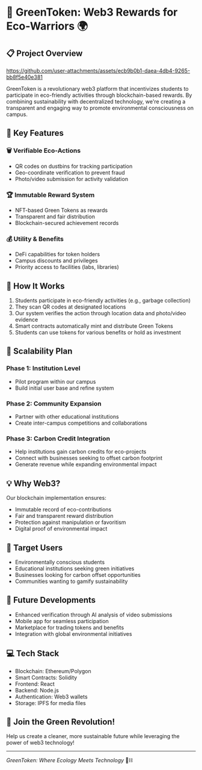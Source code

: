 # 🌱 GreenToken: Web3 Rewards for Eco-Warriors 🌍

## 📋 Project Overview

https://github.com/user-attachments/assets/ecb9b0b1-daea-4db4-9265-bb8f5e40e381



GreenToken is a revolutionary web3 platform that incentivizes students to participate in eco-friendly activities through blockchain-based rewards. By combining sustainability with decentralized technology, we're creating a transparent and engaging way to promote environmental consciousness on campus.

## 🔑 Key Features

### 🗑️ Verifiable Eco-Actions
- QR codes on dustbins for tracking participation
- Geo-coordinate verification to prevent fraud
- Photo/video submission for activity validation

### 🏆 Immutable Reward System
- NFT-based Green Tokens as rewards
- Transparent and fair distribution
- Blockchain-secured achievement records

### 💰 Utility & Benefits
- DeFi capabilities for token holders
- Campus discounts and privileges
- Priority access to facilities (labs, libraries)

## 🔄 How It Works

1. Students participate in eco-friendly activities (e.g., garbage collection)
2. They scan QR codes at designated locations
3. Our system verifies the action through location data and photo/video evidence
4. Smart contracts automatically mint and distribute Green Tokens
5. Students can use tokens for various benefits or hold as investment

## 🚀 Scalability Plan

### Phase 1: Institution Level
- Pilot program within our campus
- Build initial user base and refine system

### Phase 2: Community Expansion
- Partner with other educational institutions
- Create inter-campus competitions and collaborations

### Phase 3: Carbon Credit Integration
- Help institutions gain carbon credits for eco-projects
- Connect with businesses seeking to offset carbon footprint
- Generate revenue while expanding environmental impact

## 💡 Why Web3?

Our blockchain implementation ensures:
- Immutable record of eco-contributions
- Fair and transparent reward distribution
- Protection against manipulation or favoritism
- Digital proof of environmental impact

## 👥 Target Users

- Environmentally conscious students
- Educational institutions seeking green initiatives
- Businesses looking for carbon offset opportunities
- Communities wanting to gamify sustainability

## 🔮 Future Developments

- Enhanced verification through AI analysis of video submissions
- Mobile app for seamless participation
- Marketplace for trading tokens and benefits
- Integration with global environmental initiatives

## 💻 Tech Stack

- Blockchain: Ethereum/Polygon
- Smart Contracts: Solidity
- Frontend: React
- Backend: Node.js
- Authentication: Web3 wallets
- Storage: IPFS for media files

## 🌟 Join the Green Revolution!

Help us create a cleaner, more sustainable future while leveraging the power of web3 technology!

---

*GreenToken: Where Ecology Meets Technology* 🌿⛓️
